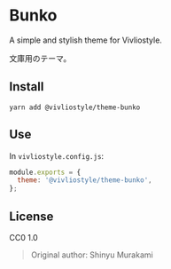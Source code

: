 # Bunko

A simple and stylish theme for Vivliostyle.

文庫用のテーマ。

## Install

```
yarn add @vivliostyle/theme-bunko
```

## Use

In `vivliostyle.config.js`:

```js
module.exports = {
  theme: '@vivliostyle/theme-bunko',
};
```

## License

CC0 1.0

> Original author: Shinyu Murakami

